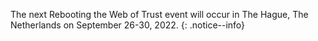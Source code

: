 The next Rebooting the Web of Trust event will occur in The Hague, The Netherlands on September 26-30, 2022. 
{: .notice--info}
